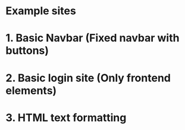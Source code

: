 # Example sites
# 1. Basic Navbar (Fixed navbar with buttons)
# 2. Basic login site (Only frontend elements)
# 3. HTML text formatting
